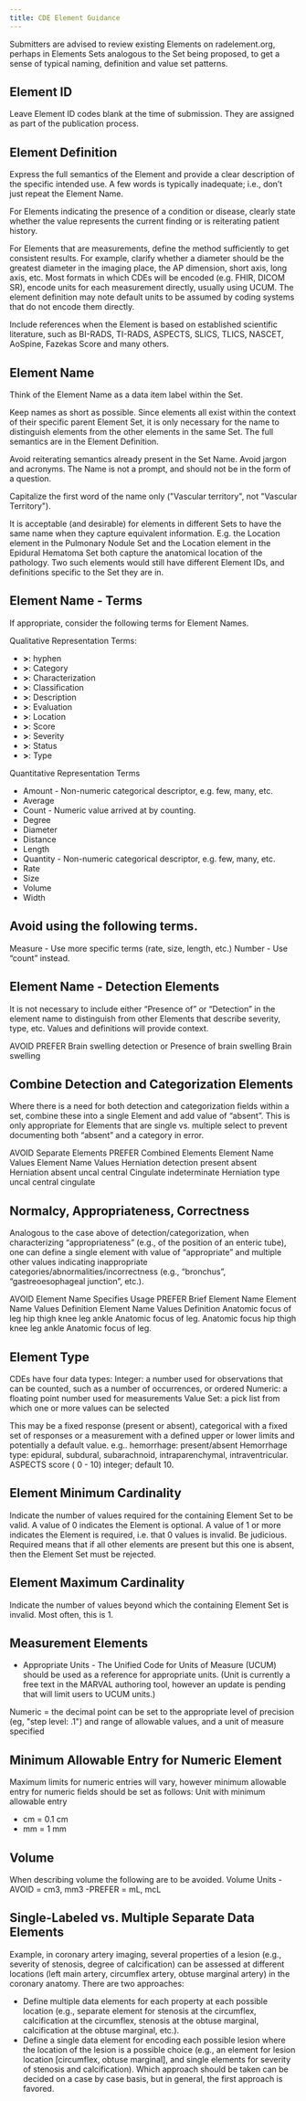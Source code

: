 ```yaml
---
title: CDE Element Guidance
---
```

Submitters are advised to review existing Elements on radelement.org, perhaps in Elements Sets analogous to the Set being proposed, to get a sense of typical naming, definition and value set patterns.

## Element ID
Leave Element ID codes blank at the time of submission. They are assigned as part of the publication process.

## Element Definition
Express the full semantics of the Element and provide a clear description of the specific intended use. A few words is typically inadequate; i.e., don’t just repeat the Element Name.

For Elements indicating the presence of a condition or disease, clearly state whether the value represents the current finding or is reiterating patient history.

For Elements that are measurements, define the method sufficiently to get consistent results. For example, clarify whether a diameter should be the greatest diameter in the imaging place, the AP dimension, short axis, long axis, etc. Most formats in which CDEs will be encoded (e.g. FHIR, DICOM SR), encode units for each measurement directly, usually using UCUM.  The element definition may note default units to be assumed by coding systems that do not encode them directly. 

Include references when the Element is based on established scientific literature, such as BI-RADS, TI-RADS, ASPECTS, SLICS, TLICS, NASCET, AoSpine, Fazekas Score and many others.

## Element Name
Think of the Element Name as a data item label within the Set.  

Keep names as short as possible. Since elements all exist within the context of their specific parent Element Set, it is only necessary for the name to distinguish elements from the other elements in the same Set. The full semantics are in the Element Definition. 

Avoid reiterating semantics already present in the Set Name. Avoid jargon and acronyms. The Name is not a prompt, and should not be in the form of a question.

Capitalize the first word of the name only ("Vascular territory", not "Vascular Territory").

It is acceptable (and desirable) for elements in different Sets to have the same name when they capture equivalent  information. E.g. the Location element in the Pulmonary Nodule Set and the Location element in the Epidural Hematoma Set both capture the anatomical location of the pathology. Two such elements would still have different Element IDs, and definitions specific to the Set they are in.

## Element Name - Terms
If appropriate, consider the following terms for Element Names. 

Qualitative Representation Terms:
- **>**:  hyphen
- **>**: Category
- **>**: Characterization
- **>**: Classification
- **>**: Description
- **>**: Evaluation
- **>**: Location
- **>**: Score
- **>**: Severity 
- **>**: Status
- **>**: Type

Quantitative Representation Terms 
- Amount - Non-numeric categorical descriptor, e.g. few, many, etc.
- Average
- Count - Numeric value arrived at by counting.
- Degree
- Diameter
- Distance 
- Length
- Quantity - Non-numeric categorical descriptor, e.g. few, many, etc.
- Rate
- Size
- Volume
- Width

## Avoid using the following terms. 
Measure - Use more specific terms (rate, size, length, etc.)
Number - Use “count” instead.


## Element Name - Detection Elements
It is not necessary to include either “Presence of” or “Detection” in the element name to distinguish from other Elements that describe severity, type, etc. Values and definitions will provide context.

AVOID
PREFER
Brain swelling detection
or
Presence of brain swelling
Brain swelling

## Combine Detection and Categorization Elements
Where there is a need for both detection and categorization fields within a set, combine these into a single Element and add value of “absent”. This is only appropriate for Elements that are single vs. multiple select to prevent documenting both “absent” and a category in error.

AVOID
Separate Elements
PREFER
Combined Elements
Element Name
Values
Element Name
Values
Herniation detection
present
absent
Herniation
absent
uncal
central
Cingulate
indeterminate
Herniation type
uncal
central
cingulate


## Normalcy, Appropriateness, Correctness 
Analogous to the case above of detection/categorization, when characterizing “appropriateness” (e.g., of the position of an enteric tube), one can define a single element with value of “appropriate” and multiple other values indicating inappropriate categories/abnormalities/incorrectness (e.g., “bronchus”, “gastreoesophageal junction”, etc.).


AVOID
Element Name Specifies Usage
PREFER
Brief Element Name 
Element Name
Values
Definition
Element Name
Values
Definition
Anatomic focus of leg
hip
thigh
knee
leg
ankle
Anatomic focus of leg.
Anatomic focus
hip
thigh
knee
leg
ankle
Anatomic focus of leg.


## Element Type
CDEs have four data types:
Integer: a number used for observations that can be counted, such as a number of occurrences, or ordered
Numeric: a floating point number used for measurements 
Value Set: a pick list from which one or more values can be selected

This may be a fixed response (present or absent), categorical with a fixed set of responses or a measurement with a defined upper or lower limits and potentially a default value.
e.g.. hemorrhage: present/absent
Hemorrhage type: epidural, subdural, subarachnoid, intraparenchymal, intraventricular.
ASPECTS score ( 0 - 10) integer; default 10.

## Element Minimum Cardinality
Indicate the number of values required for the containing Element Set to be valid.
A value of 0 indicates the Element is optional. A value of 1 or more indicates the Element is required, i.e. that 0 values is invalid.
Be judicious. Required means that if all other elements are present but this one is absent, then the Element Set must be rejected. 

## Element Maximum Cardinality
Indicate the number of values beyond which the containing Element Set is invalid. Most often, this is 1.

## Measurement Elements
- Appropriate Units - The Unified Code for Units of Measure (UCUM) should be used as a reference for appropriate units.
(Unit is currently a free text in the MARVAL authoring tool, however an update is pending that will limit users to UCUM units.)

Numeric = the decimal point can be set to the appropriate level of precision (eg, "step level: .1") and range of allowable values, and a unit of measure specified

## Minimum Allowable Entry for Numeric Element  
Maximum limits for numeric entries will vary, however minimum allowable entry for numeric fields should be set as follows:
Unit with minimum allowable entry
- cm  = 0.1 cm
- mm = 1 mm

## Volume
When describing volume the following are to be avoided.
Volume Units
-AVOID = cm3, mm3
-PREFER = mL, mcL

## Single-Labeled vs. Multiple Separate Data Elements
Example, in coronary artery imaging, several properties of a lesion (e.g., severity of stenosis, degree of calcification) can be assessed at different locations (left main artery, circumflex artery, obtuse marginal artery) in the coronary anatomy. There are two approaches:
- Define multiple data elements for each property at each possible location (e.g., separate element for stenosis at the circumflex, calcification at the circumflex, stenosis at the obtuse marginal, calcification at the obtuse marginal, etc.).
- Define a single data element for encoding each possible lesion where the location of the lesion is a possible choice (e.g., an element for lesion location [circumflex, obtuse marginal], and single elements for severity of stenosis and calcification).
Which approach should be taken can be decided on a case by case basis, but in general, the first approach is favored.


